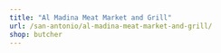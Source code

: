 ```yaml
---
title: "Al Madina Meat Market and Grill"
url: /san-antonio/al-madina-meat-market-and-grill/
shop: butcher
---
```

